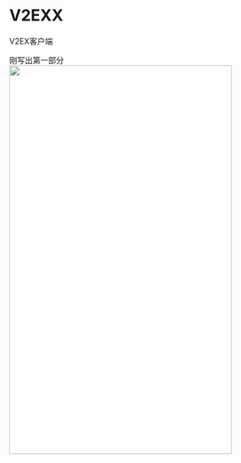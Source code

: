 # V2EXX
V2EX客户端<br>

刚写出第一部分<br>
<img src="http://ww1.sinaimg.cn/mw690/e2b53ca0gy1ffzti0abebj21401z4doh.jpg" width="400" height="700"/>
